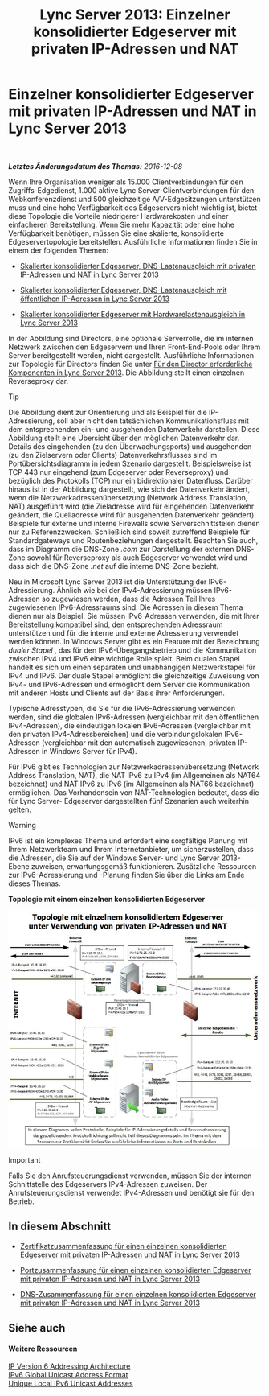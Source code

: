 ﻿---
title: 'Lync Server 2013: Einzelner konsolidierter Edgeserver mit privaten IP-Adressen und NAT'
TOCTitle: Einzelner konsolidierter Edgeserver mit privaten IP-Adressen und NAT
ms:assetid: e1e5189e-f17d-45e9-b177-e0e6f97f8951
ms:mtpsurl: https://technet.microsoft.com/de-de/library/Gg399001(v=OCS.15)
ms:contentKeyID: 49295677
ms.date: 12/10/2016
mtps_version: v=OCS.15
ms.translationtype: HT
---

# Einzelner konsolidierter Edgeserver mit privaten IP-Adressen und NAT in Lync Server 2013

 

_**Letztes Änderungsdatum des Themas:** 2016-12-08_

Wenn Ihre Organisation weniger als 15.000 Clientverbindungen für den Zugriffs-Edgedienst, 1.000 aktive Lync Server-Clientverbindungen für den Webkonferenzdienst und 500 gleichzeitige A/V-Edgesitzungen unterstützen muss und eine hohe Verfügbarkeit des Edgeservers nicht wichtig ist, bietet diese Topologie die Vorteile niedrigerer Hardwarekosten und einer einfacheren Bereitstellung. Wenn Sie mehr Kapazität oder eine hohe Verfügbarkeit benötigen, müssen Sie eine skalierte, konsolidierte Edgeservertopologie bereitstellen. Ausführliche Informationen finden Sie in einem der folgenden Themen:

  - [Skalierter konsolidierter Edgeserver, DNS-Lastenausgleich mit privaten IP-Adressen und NAT in Lync Server 2013](lync-server-2013-scaled-consolidated-edge-dns-load-balancing-with-private-ip-addresses-using-nat.md)

  - [Skalierter konsolidierter Edgeserver, DNS-Lastenausgleich mit öffentlichen IP-Adressen in Lync Server 2013](lync-server-2013-scaled-consolidated-edge-dns-load-balancing-with-public-ip-addresses.md)

  - [Skalierter konsolidierter Edgeserver mit Hardwarelastenausgleich in Lync Server 2013](lync-server-2013-scaled-consolidated-edge-with-hardware-load-balancers.md)

In der Abbildung sind Directors, eine optionale Serverrolle, die im internen Netzwerk zwischen den Edgeservern und Ihren Front-End-Pools oder Ihrem Server bereitgestellt werden, nicht dargestellt. Ausführliche Informationen zur Topologie für Directors finden Sie unter [Für den Director erforderliche Komponenten in Lync Server 2013](lync-server-2013-components-required-for-the-director.md). Die Abbildung stellt einen einzelnen Reverseproxy dar.


> [!TIP]
> Die Abbildung dient zur Orientierung und als Beispiel für die IP-Adressierung, soll aber nicht den tatsächlichen Kommunikationsfluss mit dem entsprechenden ein- und ausgehenden Datenverkehr darstellen. Diese Abbildung stellt eine Übersicht über den möglichen Datenverkehr dar. Details des eingehenden (zu den Überwachungsports) und ausgehenden (zu den Zielservern oder Clients) Datenverkehrsflusses sind im Portübersichtsdiagramm in jedem Szenario dargestellt. Beispielsweise ist TCP&nbsp;443 nur eingehend (zum Edgeserver oder Reverseproxy) und bezüglich des Protokolls (TCP) nur ein bidirektionaler Datenfluss. Darüber hinaus ist in der Abbildung dargestellt, wie sich der Datenverkehr ändert, wenn die Netzwerkadressenübersetzung (Network Address Translation, NAT) ausgeführt wird (die Zieladresse wird für eingehenden Datenverkehr geändert, die Quelladresse wird für ausgehenden Datenverkehr geändert). Beispiele für externe und interne Firewalls sowie Serverschnittstelen dienen nur zu Referenzzwecken. Schließlich sind soweit zutreffend Beispiele für Standardgateways und Routenbeziehungen dargestellt. Beachten Sie auch, dass im Diagramm die DNS-Zone <EM>.com</EM> zur Darstellung der externen DNS-Zone sowohl für Reverseproxy als auch Edgeserver verwendet wird und dass sich die DNS-Zone <EM>.net</EM> auf die interne DNS-Zone bezieht.



Neu in Microsoft Lync Server 2013 ist die Unterstützung der IPv6-Adressierung. Ähnlich wie bei der IPv4-Adressierung müssen IPv6-Adressen so zugewiesen werden, dass die Adressen Teil Ihres zugewiesenen IPv6-Adressraums sind. Die Adressen in diesem Thema dienen nur als Beispiel. Sie müssen IPv6-Adressen verwenden, die mit Ihrer Bereitstellung kompatibel sind, den entsprechenden Adressraum unterstützen und für die interne und externe Adressierung verwendet werden können. In Windows Server gibt es ein Feature mit der Bezeichnung *dualer Stapel* , das für den IPv6-Übergangsbetrieb und die Kommunikation zwischen IPv4 und IPv6 eine wichtige Rolle spielt. Beim dualen Stapel handelt es sich um einen separaten und unabhängigen Netzwerkstapel für IPv4 und IPv6. Der duale Stapel ermöglicht die gleichzeitige Zuweisung von IPv4- und IPv6-Adressen und ermöglicht dem Server die Kommunikation mit anderen Hosts und Clients auf der Basis ihrer Anforderungen.

Typische Adresstypen, die Sie für die IPv6-Adressierung verwenden werden, sind die globalen IPv6-Adressen (vergleichbar mit den öffentlichen IPv4-Adressen), die eindeutigen lokalen IPv6-Adressen (vergleichbar mit den privaten IPv4-Adressbereichen) und die verbindungslokalen IPv6-Adressen (vergleichbar mit den automatisch zugewiesenen, privaten IP-Adressen in Windows Server für IPv4).

Für IPv6 gibt es Technologien zur Netzwerkadressenübersetzung (Network Address Translation, NAT), die NAT IPv6 zu IPv4 (im Allgemeinen als NAT64 bezeichnet) und NAT IPv6 zu IPv6 (im Allgemeinen als NAT66 bezeichnet) ermöglichen. Das Vorhandensein von NAT-Technologien bedeutet, dass die für Lync Server- Edgeserver dargestellten fünf Szenarien auch weiterhin gelten.


> [!WARNING]
> IPv6 ist ein komplexes Thema und erfordert eine sorgfältige Planung mit Ihrem Netzwerkteam und Ihrem Internetanbieter, um sicherzustellen, dass die Adressen, die Sie auf der Windows Server- und Lync Server 2013-Ebene zuweisen, erwartungsgemäß funktionieren. Zusätzliche Ressourcen zur IPv6-Adressierung und -Planung finden Sie über die Links am Ende dieses Themas.



**Topologie mit einem einzelnen konsolidierten Edgeserver**

![Einzelner konsolidierter Edgeserver – Topologie](images/Gg399001.d9b889c1-587c-4732-9b68-841186ccff78(OCS.15).jpg "Einzelner konsolidierter Edgeserver – Topologie")


> [!IMPORTANT]
> Falls Sie den Anrufsteuerungsdienst verwenden, müssen Sie der internen Schnittstelle des Edgeservers IPv4-Adressen zuweisen. Der Anrufsteuerungsdienst verwendet IPv4-Adressen und benötigt sie für den Betrieb.



## In diesem Abschnitt

  - [Zertifikatzusammenfassung für einen einzelnen konsolidierten Edgeserver mit privaten IP-Adressen und NAT in Lync Server 2013](lync-server-2013-certificate-summary-single-consolidated-edge-with-private-ip-addresses-using-nat.md)

  - [Portzusammenfassung für einen einzelnen konsolidierten Edgeserver mit privaten IP-Adressen und NAT in Lync Server 2013](lync-server-2013-port-summary-single-consolidated-edge-with-private-ip-addresses-using-nat.md)

  - [DNS-Zusammenfassung für einen einzelnen konsolidierten Edgeserver mit privaten IP-Adressen und NAT in Lync Server 2013](lync-server-2013-dns-summary-single-consolidated-edge-with-private-ip-addresses-using-nat.md)

## Siehe auch

#### Weitere Ressourcen

[IP Version 6 Addressing Architecture](http://tools.ietf.org/html/rfc4291)  
[IPv6 Global Unicast Address Format](http://tools.ietf.org/html/rfc3587)  
[Unique Local IPv6 Unicast Addresses](http://tools.ietf.org/html/rfc4193)

